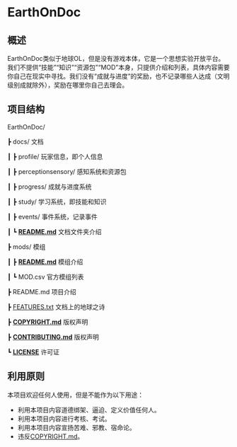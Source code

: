 # EarthOnDoc

## 概述

EarthOnDoc类似于地球OL，但是没有游戏本体，它是一个思想实验开放平台。我们不提供“技能”“知识”“资源包”“MOD”本身，只提供介绍和列表，具体内容需要你自己在现实中寻找。我们没有“成就与进度”的奖励，也不记录哪些人达成（文明级别成就除外），奖励在哪里你自己去理会。

## 项目结构

EarthOnDoc/

┣ docs/ 文档

┃ ┣ profile/ 玩家信息，即个人信息

┃ ┣ perceptionsensory/ 感知系统和资源包

┃ ┣ progress/ 成就与进度系统

┃ ┣ study/ 学习系统，即技能和知识

┃ ┣ events/ 事件系统，记录事件

┃ ┗ [**README.md**](docs/README.md) 文档文件夹介绍

┣ mods/ 模组

┃ ┣ [**README.md**](mods/README.md) 模组介绍

┃ ┗ MOD.csv 官方模组列表

┣ README.md 项目介绍

┣ [FEATURES.txt](FEATURES.txt) 文档上的地球之诗

┣ [**COPYRIGHT.md**](COPYRIGHT.md) 版权声明

┣ [**CONTRIBUTING.md**](CONTRIBUTING.md) 版权声明

┗ [**LICENSE**](LICENSE) 许可证

## 利用原则

本项目欢迎任何人使用，但是不能作为以下用途：

- 利用本项目内容道德绑架、逼迫、定义价值任何人。
- 利用本项目内容进行考核、考试。
- 利用本项目内容宣扬苦难、邪教、宿命论。
- 违反[COPYRIGHT.md](COPYRIGHT.md)。

